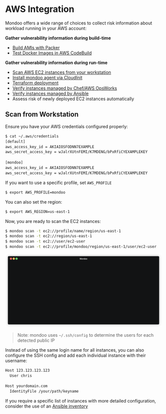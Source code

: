 # AWS Integration

Mondoo offers a wide range of choices to collect risk information about workload running in your AWS account:

**Gather vulnerability information during build-time**

 - [Build AMIs with Packer](../devops/packer)
 - [Test Docker Images in AWS CodeBuild](../cicd/aws-codebuild)

**Gather vulnerability information during run-time**

  - [Scan AWS EC2 instances from your workstation](#scan-from-workstation)
  - [Install mondoo agent via CloudInit](../../agent/installation/cloudinit#aws-ec2-instance-user-data)
  - [Terraform deployment](../devops/terraform)
  - [Verify instances managed by Chef/AWS OpsWorks](../../agent/installation/chef)
  - [Verify instances managed by Ansible](../../agent/installation/ansible)
  - Assess risk of newly deployed EC2 instances automatically

## Scan from Workstation

Ensure you have your AWS credentials configured properly:

```bash
$ cat ~/.aws/credentials
[default]
aws_access_key_id = AKIAIOSFODNN7EXAMPLE
aws_secret_access_key = wJalrXUtnFEMI/K7MDENG/bPxRfiCYEXAMPLEKEY

[mondoo]
aws_access_key_id = AKIAIOSFODNN7EXAMPLE
aws_secret_access_key = wJalrXUtnFEMI/K7MDENG/bPxRfiCYEXAMPLEKEY
```

If you want to use a specific profile, set `AWS_PROFILE`

```bash
$ export AWS_PROFILE=mondoo
```

You can also set the region:

```bash
$ export AWS_REGION=us-east-1 
```

Now, you are ready to scan the EC2 instances:

```bash
$ mondoo scan -t ec2://profile/name/region/us-east-1
$ mondoo scan -t ec2://region/us-east-1
$ mondoo scan -t ec2://user/ec2-user
$ mondoo scan -t ec2://profile/mondoo/region/us-east-1/user/ec2-user
```

![Mondoo AWS EC2 instances scan from CLI](../../assets/videos/aws-ec2-scan.gif)

> Note: mondoo uses `~/.ssh/config` to determine the users for each detected public IP

Instead of using the same login name for all instances, you can also configure the SSH config and add each individual instance with their username:

```bash
Host 123.123.123.123 
  User chris

Host yourdomain.com
  IdentityFile /your/path/keyname
````

If you require a specific list of instances with more detailed configuration, consider the use of an [Ansible inventory](../devops/ansible)